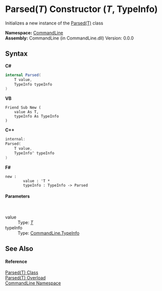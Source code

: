 # Parsed(*T*) Constructor (*T*, TypeInfo)
 

Initializes a new instance of the <a href="T_CommandLine_Parsed_1">Parsed(T)</a> class

**Namespace:**&nbsp;<a href="N_CommandLine">CommandLine</a><br />**Assembly:**&nbsp;CommandLine (in CommandLine.dll) Version: 0.0.0

## Syntax

**C#**<br />
``` C#
internal Parsed(
	T value,
	TypeInfo typeInfo
)
```

**VB**<br />
``` VB
Friend Sub New ( 
	value As T,
	typeInfo As TypeInfo
)
```

**C++**<br />
``` C++
internal:
Parsed(
	T value, 
	TypeInfo^ typeInfo
)
```

**F#**<br />
``` F#
new : 
        value : 'T * 
        typeInfo : TypeInfo -> Parsed
```


#### Parameters
&nbsp;<dl><dt>value</dt><dd>Type: <a href="T_CommandLine_Parsed_1">*T*</a><br /></dd><dt>typeInfo</dt><dd>Type: <a href="T_CommandLine_TypeInfo">CommandLine.TypeInfo</a><br /></dd></dl>

## See Also


#### Reference
<a href="T_CommandLine_Parsed_1">Parsed(T) Class</a><br /><a href="Overload_CommandLine_Parsed_1__ctor">Parsed(T) Overload</a><br /><a href="N_CommandLine">CommandLine Namespace</a><br />